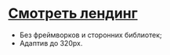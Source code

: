 # [Смотреть лендинг](https://zik-kurat.github.io/Layout-02--Landing/)
- Без фреймворков и сторонних библиотек;
- Адаптив до 320px.
